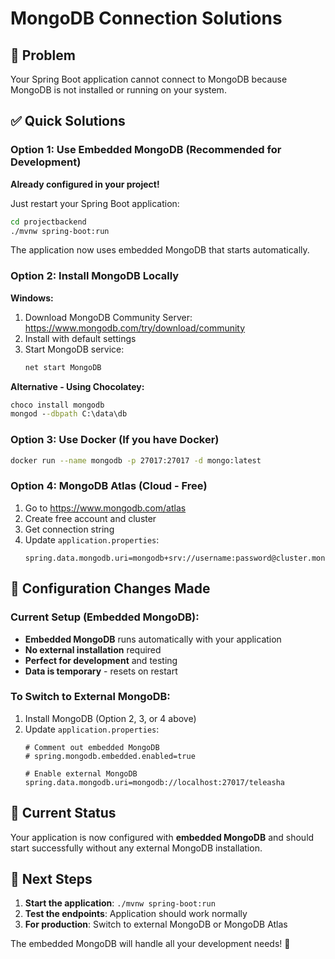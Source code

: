 # MongoDB Connection Solutions

## 🚨 Problem
Your Spring Boot application cannot connect to MongoDB because MongoDB is not installed or running on your system.

## ✅ Quick Solutions

### Option 1: Use Embedded MongoDB (Recommended for Development)
**Already configured in your project!**

Just restart your Spring Boot application:
```bash
cd projectbackend
./mvnw spring-boot:run
```

The application now uses embedded MongoDB that starts automatically.

### Option 2: Install MongoDB Locally

**Windows:**
1. Download MongoDB Community Server: https://www.mongodb.com/try/download/community
2. Install with default settings
3. Start MongoDB service:
   ```cmd
   net start MongoDB
   ```

**Alternative - Using Chocolatey:**
```cmd
choco install mongodb
mongod --dbpath C:\data\db
```

### Option 3: Use Docker (If you have Docker)
```bash
docker run --name mongodb -p 27017:27017 -d mongo:latest
```

### Option 4: MongoDB Atlas (Cloud - Free)
1. Go to https://www.mongodb.com/atlas
2. Create free account and cluster
3. Get connection string
4. Update `application.properties`:
   ```properties
   spring.data.mongodb.uri=mongodb+srv://username:password@cluster.mongodb.net/teleasha
   ```

## 🔧 Configuration Changes Made

### Current Setup (Embedded MongoDB):
- **Embedded MongoDB** runs automatically with your application
- **No external installation** required
- **Perfect for development** and testing
- **Data is temporary** - resets on restart

### To Switch to External MongoDB:
1. Install MongoDB (Option 2, 3, or 4 above)
2. Update `application.properties`:
   ```properties
   # Comment out embedded MongoDB
   # spring.mongodb.embedded.enabled=true
   
   # Enable external MongoDB
   spring.data.mongodb.uri=mongodb://localhost:27017/teleasha
   ```

## 🚀 Current Status
Your application is now configured with **embedded MongoDB** and should start successfully without any external MongoDB installation.

## 🎯 Next Steps
1. **Start the application**: `./mvnw spring-boot:run`
2. **Test the endpoints**: Application should work normally
3. **For production**: Switch to external MongoDB or MongoDB Atlas

The embedded MongoDB will handle all your development needs! 🎉